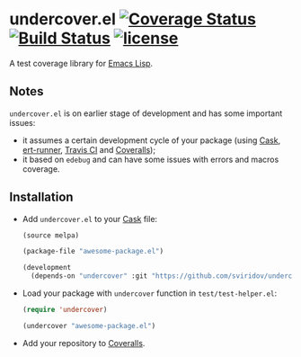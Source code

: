 # undercover.el [![Coverage Status](https://img.shields.io/coveralls/sviridov/undercover.el.svg)](https://coveralls.io/r/sviridov/undercover.el?branch=master) [![Build Status](https://travis-ci.org/sviridov/undercover.el.svg)](https://travis-ci.org/sviridov/undercover.el) [![license](http://img.shields.io/badge/license-MIT-brightgreen.svg)](https://github.com/sviridov/undercover.el/blob/master/LICENSE)

A test coverage library for [Emacs Lisp](http://www.gnu.org/software/emacs/manual/html_node/elisp/index.html).

## Notes

`undercover.el` is on earlier stage of development and has some important issues:

- it assumes a certain development cycle of your package (using [Cask](https://github.com/cask/cask), [ert-runner](https://github.com/rejeep/ert-runner.el), [Travis CI](https://travis-ci.org/) and [Coveralls](https://coveralls.io/));
- it based on `edebug` and can have some issues with errors and macros coverage.

## Installation

- Add `undercover.el` to your [Cask](https://github.com/cask/cask) file:

  ```lisp
  (source melpa)
  
  (package-file "awesome-package.el")
  
  (development
    (depends-on "undercover" :git "https://github.com/sviridov/undercover.el"))
  ```

- Load your package with `undercover` function in `test/test-helper.el`:

  ```lisp
  (require 'undercover)
  
  (undercover "awesome-package.el")
  ```

- Add your repository to [Coveralls](https://coveralls.io/).
